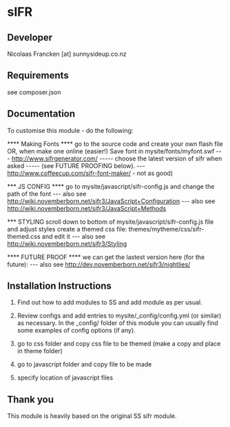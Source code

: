 sIFR
================================================================================

Developer
-----------------------------------------------
Nicolaas Francken [at] sunnysideup.co.nz

Requirements
-----------------------------------------------
see composer.json

Documentation
-----------------------------------------------


To customise this module - do the following:

**** Making Fonts ****
go to the source code and create your own flash file
OR, when make one online (easier!)
Save font in mysite/fonts/myfont.swf
--- http://www.sifrgenerator.com/
----- choose the latest version of sifr when asked
----- (see FUTURE PROOFING below).
--- http://www.coffeecup.com/sifr-font-maker/ - not as good)

*** JS CONFIG ****
go to mysite/javascript/sifr-config.js and change the path of the font
--- also see http://wiki.novemberborn.net/sifr3/JavaScript+Configuration
--- also see http://wiki.novemberborn.net/sifr3/JavaScript+Methods

*** STYLING
scroll down to bottom of mysite/javascript/sifr-config.js file and adjust styles
create a themed css file: themes/mytheme/css/sifr-themed.css and edit it
--- also see http://wiki.novemberborn.net/sifr3/Styling

**** FUTURE PROOF ****
we can get the lastest version here (for the future):
--- also see http://dev.novemberborn.net/sifr3/nightlies/


Installation Instructions
-----------------------------------------------
1. Find out how to add modules to SS and add module as per usual.

2. Review configs and add entries to mysite/_config/config.yml
(or similar) as necessary.
In the _config/ folder of this module
you can usually find some examples of config options (if any).

3. go to css folder and copy css file to be themed (make a copy and place in theme folder)

4. go to javascript folder and copy file to be made

5. specify location of javascript files


Thank you
-----------------------------------------------
This module is heavily based on the original
SS sifr module.


